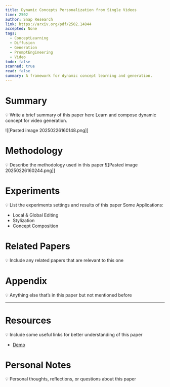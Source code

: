 ```yaml
---
title: Dynamic Concepts Personalization from Single Videos
time: 2502
author: Snap Research
link: https://arxiv.org/pdf/2502.14844
accepted: None
tags:
  - ConceptLearning
  - Diffusion
  - Generation
  - PromptEngineering
  - Video
todo: false
scanned: true
read: false
summary: A framework for dynamic concept learning and generation.
---
```

# Summary
💡 Write a brief summary of this paper here
Learn and compose dynamic concept for video generation.

![[Pasted image 20250226160148.png]]
# Methodology
💡 Describe the methodology used in this paper
![[Pasted image 20250226160244.png]]
# Experiments
💡 List the experiments settings and results of this paper
Some Applications:
- Local & Global Editing
- Stylization
- Concept Composition
# Related Papers
💡 Include any related papers that are relevant to this one

# Appendix
💡 Anything else that’s in this paper but not mentioned before

---
# Resources
💡 Include some useful links for better understanding of this paper
- [Demo](https://snap-research.github.io/dynamic_concepts)
# Personal Notes
💡 Personal thoughts, reflections, or questions about this paper